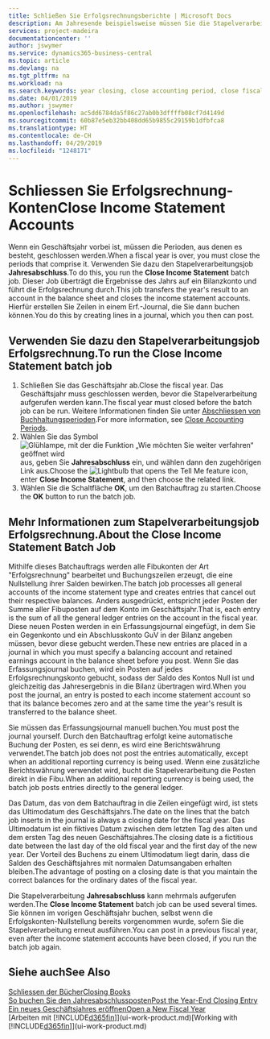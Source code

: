 ```yaml
---
title: Schließen Sie Erfolgsrechnungsberichte | Microsoft Docs
description: Am Jahresende beispielsweise müssen Sie die Stapelverarbeitung "Erfolgsrechnungskonten Nullstellung" laufen lassen, um dies Buchhaltungsperioden zu schliessen, aus der sich das Geschäftsjahr zusammensetzt.
services: project-madeira
documentationcenter: ''
author: jswymer
ms.service: dynamics365-business-central
ms.topic: article
ms.devlang: na
ms.tgt_pltfrm: na
ms.workload: na
ms.search.keywords: year closing, close accounting period, close fiscal year, bank account detailed trial balance
ms.date: 04/01/2019
ms.author: jswymer
ms.openlocfilehash: ac5dd6784da5f86c27ab0b3dffffb08cf7d4149d
ms.sourcegitcommit: 60b87e5eb32bb408dd65b9855c29159b1dfbfca8
ms.translationtype: HT
ms.contentlocale: de-CH
ms.lasthandoff: 04/29/2019
ms.locfileid: "1248171"
---
```

# <a name="close-income-statement-accounts"></a><span data-ttu-id="cb8d0-103">Schliessen Sie Erfolgsrechnung-Konten</span><span class="sxs-lookup"><span data-stu-id="cb8d0-103">Close Income Statement Accounts</span></span>
<span data-ttu-id="cb8d0-104">Wenn ein Geschäftsjahr vorbei ist, müssen die Perioden, aus denen es besteht, geschlossen werden.</span><span class="sxs-lookup"><span data-stu-id="cb8d0-104">When a fiscal year is over, you must close the periods that comprise it.</span></span> <span data-ttu-id="cb8d0-105">Verwenden Sie dazu den Stapelverarbeitungsjob **Jahresabschluss**.</span><span class="sxs-lookup"><span data-stu-id="cb8d0-105">To do this, you run the **Close Income Statement** batch job.</span></span> <span data-ttu-id="cb8d0-106">Dieser Job überträgt die Ergebnisse des Jahrs auf ein Bilanzkonto und führt die Erfolgsrechnung durch.</span><span class="sxs-lookup"><span data-stu-id="cb8d0-106">This job transfers the year's result to an account in the balance sheet and closes the income statement accounts.</span></span> <span data-ttu-id="cb8d0-107">Hierfür erstellen Sie Zeilen in einem Erf.-Journal, die Sie dann buchen können.</span><span class="sxs-lookup"><span data-stu-id="cb8d0-107">You do this by creating lines in a journal, which you then can post.</span></span>

## <a name="to-run-the-close-income-statement-batch-job"></a><span data-ttu-id="cb8d0-108">Verwenden Sie dazu den Stapelverarbeitungsjob Erfolgsrechnung.</span><span class="sxs-lookup"><span data-stu-id="cb8d0-108">To run the Close Income Statement batch job</span></span>
1. <span data-ttu-id="cb8d0-109">Schließen Sie das Geschäftsjahr ab.</span><span class="sxs-lookup"><span data-stu-id="cb8d0-109">Close the fiscal year.</span></span> <span data-ttu-id="cb8d0-110">Das Geschäftsjahr muss geschlossen werden, bevor die Stapelverarbeitung aufgerufen werden kann.</span><span class="sxs-lookup"><span data-stu-id="cb8d0-110">The fiscal year must closed before the batch job can be run.</span></span> <span data-ttu-id="cb8d0-111">Weitere Informationen finden Sie unter [Abschliessen von Buchhaltungsperioden](year-close-account-periods.md).</span><span class="sxs-lookup"><span data-stu-id="cb8d0-111">For more information, see [Close Accounting Periods](year-close-account-periods.md).</span></span>
2. <span data-ttu-id="cb8d0-112">Wählen Sie das Symbol ![Glühlampe, mit der die Funktion „Wie möchten Sie weiter verfahren“ geöffnet wird](media/ui-search/search_small.png "Wie möchten Sie weiter verfahren?") aus, geben Sie **Jahresabschluss** ein, und wählen dann den zugehörigen Link aus.</span><span class="sxs-lookup"><span data-stu-id="cb8d0-112">Choose the ![Lightbulb that opens the Tell Me feature](media/ui-search/search_small.png "Tell me what you want to do") icon, enter **Close Income Statement**, and then choose the related link.</span></span>
3. <span data-ttu-id="cb8d0-113">Wählen Sie die Schaltfläche **OK**, um den Batchauftrag zu starten.</span><span class="sxs-lookup"><span data-stu-id="cb8d0-113">Choose the **OK** button to run the batch job.</span></span>

## <a name="about-the-close-income-statement-batch-job"></a><span data-ttu-id="cb8d0-114">Mehr Informationen zum Stapelverarbeitungsjob Erfolgsrechnung.</span><span class="sxs-lookup"><span data-stu-id="cb8d0-114">About the Close Income Statement Batch Job</span></span>
<span data-ttu-id="cb8d0-115">Mithilfe dieses Batchauftrags werden alle Fibukonten der Art "Erfolgsrechnung" bearbeitet und Buchungszeilen erzeugt, die eine Nullstellung ihrer Salden bewirken.</span><span class="sxs-lookup"><span data-stu-id="cb8d0-115">The batch job processes all general accounts of the income statement type and creates entries that cancel out their respective balances.</span></span> <span data-ttu-id="cb8d0-116">Anders ausgedrückt, entspricht jeder Posten der Summe aller Fibuposten auf dem Konto im Geschäftsjahr.</span><span class="sxs-lookup"><span data-stu-id="cb8d0-116">That is, each entry is the sum of all the general ledger entries on the account in the fiscal year.</span></span> <span data-ttu-id="cb8d0-117">Diese neuen Posten werden in ein Erfassungsjournal eingefügt, in dem Sie ein Gegenkonto und ein Abschlusskonto GuV in der Bilanz angeben müssen, bevor diese gebucht werden.</span><span class="sxs-lookup"><span data-stu-id="cb8d0-117">These new entries are placed in a journal in which you must specify a balancing account and retained earnings account in the balance sheet before you post.</span></span> <span data-ttu-id="cb8d0-118">Wenn Sie das Erfassungsjournal buchen, wird ein Posten auf jedes Erfolgsrechnungskonto gebucht, sodass der Saldo des Kontos Null ist und gleichzeitig das Jahresergebnis in die Bilanz übertragen wird.</span><span class="sxs-lookup"><span data-stu-id="cb8d0-118">When you post the journal, an entry is posted to each income statement account so that its balance becomes zero and at the same time the year's result is transferred to the balance sheet.</span></span>

<span data-ttu-id="cb8d0-119">Sie müssen das Erfassungsjournal manuell buchen.</span><span class="sxs-lookup"><span data-stu-id="cb8d0-119">You must post the journal yourself.</span></span> <span data-ttu-id="cb8d0-120">Durch den Batchauftrag erfolgt keine automatische Buchung der Posten, es sei denn, es wird eine Berichtswährung verwendet.</span><span class="sxs-lookup"><span data-stu-id="cb8d0-120">The batch job does not post the entries automatically, except when an additional reporting currency is being used.</span></span> <span data-ttu-id="cb8d0-121">Wenn eine zusätzliche Berichtswährung verwendet wird, bucht die Stapelverarbeitung die Posten direkt in die Fibu.</span><span class="sxs-lookup"><span data-stu-id="cb8d0-121">When an additional reporting currency is being used, the batch job posts entries directly to the general ledger.</span></span>

<span data-ttu-id="cb8d0-122">Das Datum, das von dem Batchauftrag in die Zeilen eingefügt wird, ist stets das Ultimodatum des Geschäftsjahrs.</span><span class="sxs-lookup"><span data-stu-id="cb8d0-122">The date on the lines that the batch job inserts in the journal is always a closing date for the fiscal year.</span></span> <span data-ttu-id="cb8d0-123">Das Ultimodatum ist ein fiktives Datum zwischen dem letzten Tag des alten und dem ersten Tag des neuen Geschäftsjahres.</span><span class="sxs-lookup"><span data-stu-id="cb8d0-123">The closing date is a fictitious date between the last day of the old fiscal year and the first day of the new year.</span></span> <span data-ttu-id="cb8d0-124">Der Vorteil des Buchens zu einem Ultimodatum liegt darin, dass die Salden des Geschäftsjahres mit normalen Datumsangaben erhalten bleiben.</span><span class="sxs-lookup"><span data-stu-id="cb8d0-124">The advantage of posting on a closing date is that you maintain the correct balances for the ordinary dates of the fiscal year.</span></span>

<span data-ttu-id="cb8d0-125">Die Stapelverarbeitung **Jahresabschluss** kann mehrmals aufgerufen werden.</span><span class="sxs-lookup"><span data-stu-id="cb8d0-125">The **Close Income Statement** batch job can be used several times.</span></span> <span data-ttu-id="cb8d0-126">Sie können im vorigen Geschäftsjahr buchen, selbst wenn die Erfolgskonten-Nullstellung bereits vorgenommen wurde, sofern Sie die Stapelverarbeitung erneut ausführen.</span><span class="sxs-lookup"><span data-stu-id="cb8d0-126">You can post in a previous fiscal year, even after the income statement accounts have been closed, if you run the batch job again.</span></span>

## <a name="see-also"></a><span data-ttu-id="cb8d0-127">Siehe auch</span><span class="sxs-lookup"><span data-stu-id="cb8d0-127">See Also</span></span>
[<span data-ttu-id="cb8d0-128">Schliessen der Bücher</span><span class="sxs-lookup"><span data-stu-id="cb8d0-128">Closing Books</span></span>](year-close-books.md)  
[<span data-ttu-id="cb8d0-129">So buchen Sie den Jahresabschlussposten</span><span class="sxs-lookup"><span data-stu-id="cb8d0-129">Post the Year-End Closing Entry</span></span>](year-how-post-year-end-close-entry.md)  
[<span data-ttu-id="cb8d0-130">Ein neues Geschäftsjahres eröffnen</span><span class="sxs-lookup"><span data-stu-id="cb8d0-130">Open a New Fiscal Year</span></span>](finance-how-open-new-fiscal-year.md)  
<span data-ttu-id="cb8d0-131">[Arbeiten mit [!INCLUDE[d365fin](includes/d365fin_md.md)]](ui-work-product.md)</span><span class="sxs-lookup"><span data-stu-id="cb8d0-131">[Working with [!INCLUDE[d365fin](includes/d365fin_md.md)]](ui-work-product.md)</span></span>
